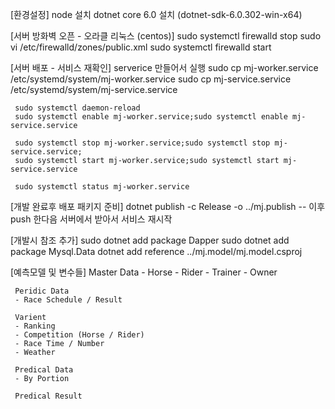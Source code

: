 [환경설정]
     node 설치
     dotnet core 6.0 설치 (dotnet-sdk-6.0.302-win-x64)


[서버 방화벽 오픈 - 오라클 리눅스 (centos)]
     sudo systemctl firewalld stop
     sudo vi /etc/firewalld/zones/public.xml
     sudo systemctl firewalld start


[서버 배포 - 서비스 재확인]
     serverice 만들어서 실행
     sudo cp mj-worker.service /etc/systemd/system/mj-worker.service
     sudo cp mj-service.service /etc/systemd/system/mj-service.service

     sudo systemctl daemon-reload
     sudo systemctl enable mj-worker.service;sudo systemctl enable mj-service.service

     sudo systemctl stop mj-worker.service;sudo systemctl stop mj-service.service;
     sudo systemctl start mj-worker.service;sudo systemctl start mj-service.service
    
     sudo systemctl status mj-worker.service 

[개발 완료후 배포 패키지 준비]
     dotnet publish -c Release -o ../mj.publish 
     -- 이후 push 한다음 서버에서 받아서 서비스 재시작

[개발시 참조 추가]
     sudo dotnet add package Dapper
     sudo dotnet add package Mysql.Data
     dotnet add reference ../mj.model/mj.model.csproj


[예측모델 및 변수들]
     Master Data
     - Horse
     - Rider
     - Trainer
     - Owner

     Peridic Data
     - Race Schedule / Result

     Varient
     - Ranking
     - Competition (Horse / Rider)
     - Race Time / Number
     - Weather

     Predical Data
     - By Portion
     
     Predical Result
     
     
     